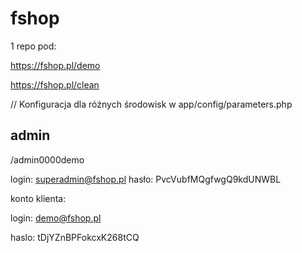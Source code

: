 # fshop

1 repo pod:

https://fshop.pl/demo

https://fshop.pl/clean


// Konfiguracja dla różnych środowisk w
app/config/parameters.php


## admin

/admin0000demo

login: superadmin@fshop.pl
hasło: PvcVubfMQgfwgQ9kdUNWBL

konto klienta:

login: demo@fshop.pl

haslo: tDjYZnBPFokcxK268tCQ
